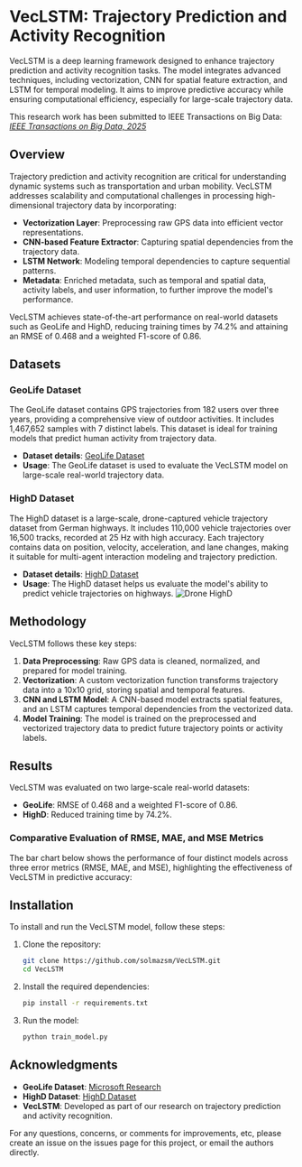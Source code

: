 # VecLSTM: Trajectory Prediction and Activity Recognition

VecLSTM is a deep learning framework designed to enhance trajectory prediction and activity recognition tasks. The model integrates advanced techniques, including vectorization, CNN for spatial feature extraction, and LSTM for temporal modeling. It aims to improve predictive accuracy while ensuring computational efficiency, especially for large-scale trajectory data.

This research work has been submitted to IEEE Transactions on Big Data: <a href="https://www.computer.org/digital-library/journals/bd/cfp-ieee-transactions-on-big-data" target="_blank"><em>IEEE Transactions on Big Data, 2025</em></a>

## Overview

Trajectory prediction and activity recognition are critical for understanding dynamic systems such as transportation and urban mobility. VecLSTM addresses scalability and computational challenges in processing high-dimensional trajectory data by incorporating:

- **Vectorization Layer**: Preprocessing raw GPS data into efficient vector representations.
- **CNN-based Feature Extractor**: Capturing spatial dependencies from the trajectory data.
- **LSTM Network**: Modeling temporal dependencies to capture sequential patterns.
- **Metadata**: Enriched metadata, such as temporal and spatial data, activity labels, and user information, to further improve the model's performance.

VecLSTM achieves state-of-the-art performance on real-world datasets such as GeoLife and HighD, reducing training times by 74.2% and attaining an RMSE of 0.468 and a weighted F1-score of 0.86.

## Datasets

### GeoLife Dataset
The GeoLife dataset contains GPS trajectories from 182 users over three years, providing a comprehensive view of outdoor activities. It includes 1,467,652 samples with 7 distinct labels. This dataset is ideal for training models that predict human activity from trajectory data.

- **Dataset details**: [GeoLife Dataset](https://www.microsoft.com/en-us/research/project/geolife/)
- **Usage**: The GeoLife dataset is used to evaluate the VecLSTM model on large-scale real-world trajectory data.

### HighD Dataset
The HighD dataset is a large-scale, drone-captured vehicle trajectory dataset from German highways. It includes 110,000 vehicle trajectories over 16,500 tracks, recorded at 25 Hz with high accuracy. Each trajectory contains data on position, velocity, acceleration, and lane changes, making it suitable for multi-agent interaction modeling and trajectory prediction.

- **Dataset details**: [HighD Dataset](https://www.highd-dataset.com/)
- **Usage**: The HighD dataset helps us evaluate the model's ability to predict vehicle trajectories on highways.
![Drone HighD](https://levelxdata.com/wp-content/uploads/2023/09/droneHighD-450x300.png) 
## Methodology

VecLSTM follows these key steps:

1. **Data Preprocessing**: Raw GPS data is cleaned, normalized, and prepared for model training.
2. **Vectorization**: A custom vectorization function transforms trajectory data into a 10x10 grid, storing spatial and temporal features.
3. **CNN and LSTM Model**: A CNN-based model extracts spatial features, and an LSTM captures temporal dependencies from the vectorized data.
4. **Model Training**: The model is trained on the preprocessed and vectorized trajectory data to predict future trajectory points or activity labels.

## Results

VecLSTM was evaluated on two large-scale real-world datasets:

- **GeoLife**: RMSE of 0.468 and a weighted F1-score of 0.86.
- **HighD**: Reduced training time by 74.2%.

### Comparative Evaluation of RMSE, MAE, and MSE Metrics

The bar chart below shows the performance of four distinct models across three error metrics (RMSE, MAE, and MSE), highlighting the effectiveness of VecLSTM in predictive accuracy:



## Installation

To install and run the VecLSTM model, follow these steps:

1. Clone the repository:
    ```bash
    git clone https://github.com/solmazsm/VecLSTM.git
    cd VecLSTM
    ```

2. Install the required dependencies:
    ```bash
    pip install -r requirements.txt
    ```

3. Run the model:
    ```bash
    python train_model.py
    ```



## Acknowledgments

- **GeoLife Dataset**: [Microsoft Research](https://www.microsoft.com/en-us/research/project/geolife/)
- **HighD Dataset**: [HighD Dataset](https://www.highd-dataset.com/)
- **VecLSTM**: Developed as part of our research on trajectory prediction and activity recognition.

For any questions, concerns, or comments for improvements, etc, please create an issue on the issues page for this project, or email the authors directly.

